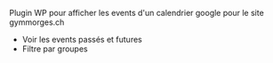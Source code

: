 Plugin WP pour afficher les events d'un calendrier google pour le site gymmorges.ch

- Voir les events passés et futures
- Filtre par groupes
